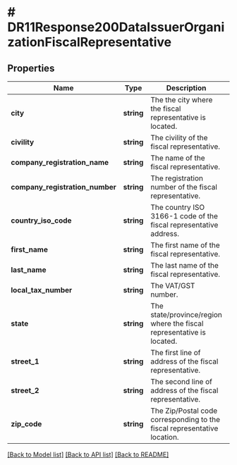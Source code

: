 # # DR11Response200DataIssuerOrganizationFiscalRepresentative

## Properties

Name | Type | Description | Notes
------------ | ------------- | ------------- | -------------
**city** | **string** | The the city where the fiscal representative is located. | [optional]
**civility** | **string** | The civility of the fiscal representative. | [optional]
**company_registration_name** | **string** | The name of the fiscal representative. | [optional]
**company_registration_number** | **string** | The registration number of the fiscal representative. | [optional]
**country_iso_code** | **string** | The country ISO 3166-1 code of the fiscal representative address. | [optional]
**first_name** | **string** | The first name of the fiscal representative. | [optional]
**last_name** | **string** | The last name of the fiscal representative. | [optional]
**local_tax_number** | **string** | The VAT/GST number. | [optional]
**state** | **string** | The state/province/region where the fiscal representative is located. | [optional]
**street_1** | **string** | The first line of address of the fiscal representative. | [optional]
**street_2** | **string** | The second line of address of the fiscal representative. | [optional]
**zip_code** | **string** | The Zip/Postal code corresponding to the fiscal representative location. | [optional]

[[Back to Model list]](../../README.md#models) [[Back to API list]](../../README.md#endpoints) [[Back to README]](../../README.md)
